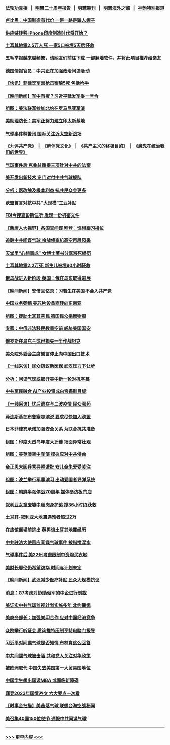 #### [法轮功真相](https://github.com/gfw-breaker/truth/blob/master/README.md?t=0) &nbsp;&nbsp;|&nbsp;&nbsp; [明慧二十周年报告](https://github.com/gfw-breaker/mh-reports/blob/master/README.md?t=0) &nbsp;&nbsp;|&nbsp;&nbsp;[明慧期刊](https://github.com/gfw-breaker/mh-qikan) &nbsp;&nbsp;|&nbsp;&nbsp; [明慧海外之窗](https://github.com/gfw-breaker/mh-news/blob/master/README.md?t=0) &nbsp;&nbsp;|&nbsp;&nbsp; [神韵特别报道](https://github.com/gfw-breaker/mh-news/blob/master/shenyun.md?t=0)
#### [卢比奥：中国制造有代价 一带一路是骗人幌子](../pages/nsc418/n13927248.md?t=02120944) 
#### [供应链转移 iPhone印度制造时代将开始？](../pages/nsc418/n13927744.md?t=02120944) 
#### [土耳其地震2.5万人死 一家5口被埋5天后获救](../pages/nsc418/n13927625.md?t=02120944) 
#### 五毛举报越来越频繁，请网友们前往下载 [一键翻墙软件](https://github.com/gfw-breaker/ssr-accounts)，并将此项目推荐给亲友
#### [德国情报官员：中共正在加强政治间谍活动](../pages/nsc418/n13927691.md?t=02120944) 
#### [【快讯】菲律宾军营枪击案酿5死 包括枪手](../pages/nsc418/n13927642.md?t=02120944) 
#### [【晚间新闻】军中有疫？习近平延发军委一号令](../pages/nsc418/n13927601.md?t=02120944) 
#### [组图：美法联军参加北约在罗马尼亚军演](../pages/nsc418/n13927549.md?t=02120944) 
#### [美助理防长：美军正努力建立印太新基地](../pages/nsc418/n13927510.md?t=02120944) 
#### [气球事件释警讯 国际关注近太空新战场](../pages/nsc418/n13927404.md?t=02120944) 
#### [《九评共产党》](https://github.com/begood0513/9ping.md/blob/master/README.md) &nbsp;|&nbsp; [《解体党文化》](../../../../jtdwh.md/blob/master/README.md)  &nbsp;|&nbsp; [《共产主义的终极目的》](../../../../gczydzjmd.md/blob/master/README.md) &nbsp;|&nbsp; [《魔鬼在统治我们的世界》](../../../../mgztzwmdsj.md/blob/master/README.md) 
#### [气球事件后 克鲁兹重提三项针对中共的法案](../pages/nsc418/n13927256.md?t=02120944) 
#### [美开发出新技术 专门对付中共气球舰队](../pages/nsc418/n13927288.md?t=02120944) 
#### [分析：医改触及根本利益 抗共民众会更多](../pages/nsc418/n13926456.md?t=02120944) 
#### [欧盟誓言对抗中共“大规模”工业补贴](../pages/nsc418/n13927206.md?t=02120944) 
#### [FBI今搜查彭斯住所 发现一份机密文件](../pages/nsc418/n13927240.md?t=02120944) 
#### [【新唐人大视野】各国查间谍 拜登：谁想跟习换位](../pages/nsc418/n13927198.md?t=02120944) 
#### [追踪中共间谍气球 冷战侦查机高空再展风采](../pages/nsc418/n13927205.md?t=02120944) 
#### [天堂里“心想事成” 女博士著书分享濒死经历](../pages/nsc418/n13926955.md?t=02120944) 
#### [土耳其地震2.2万死 新生儿被埋90小时获救](../pages/nsc418/n13927032.md?t=02120944) 
#### [俄乌战进入新阶段 英国：俄在乌东取得进展](../pages/nsc418/n13927045.md?t=02120944) 
#### [【晚间新闻】安倍回忆录：习若生在美国不会入共产党](../pages/nsc418/n13926979.md?t=02120944) 
#### [中国业务萎缩 美芯片设备商转向东南亚](../pages/nsc418/n13926951.md?t=02120944) 
#### [组图：援助土耳其灾民 德国民众捐赠物资](../pages/nsc418/n13926896.md?t=02120944) 
#### [专家：中俄非法移民数量空前 威胁美国国安](../pages/nsc418/n13926866.md?t=02120944) 
#### [俄罗斯在乌克兰或已损失一半作战坦克](../pages/nsc418/n13926580.md?t=02120944) 
#### [美众院外委会主席誓言停止向中国出口技术](../pages/nsc418/n13926472.md?t=02120944) 
#### [【一线采访】民众抗议新医保 武汉压力下让步](../pages/nsc418/n13926500.md?t=02120944) 
#### [分析：间谍气球或揭开美中新一轮对抗序幕](../pages/nsc418/n13926499.md?t=02120944) 
#### [中共军民融合 AI产业投资成白宫遏制目标](../pages/nsc418/n13926491.md?t=02120944) 
#### [【一线采访】忧后遗症与二波疫情 民众囤药](../pages/nsc418/n13926211.md?t=02120944) 
#### [泽连斯基在布鲁塞尔演说 要求尽快加入欧盟](../pages/nsc418/n13926471.md?t=02120944) 
#### [日本菲律宾承诺加强安全关系 为联合抗共准备](../pages/nsc418/n13926460.md?t=02120944) 
#### [组图：印度火烈鸟年度大迁徙 场面异常壮观](../pages/nsc418/n13926099.md?t=02120944) 
#### [组图：美英澳空中军演 模拟应对中共侵台](../pages/nsc418/n13926447.md?t=02120944) 
#### [金正恩大阅兵秀导弹遭批 女儿金朱爱受关注](../pages/nsc418/n13926382.md?t=02120944) 
#### [组图：波兰举行军事演习 出动爱国者导弹系统](../pages/nsc418/n13926360.md?t=02120944) 
#### [组图：朝鲜半岛停战70周年 媒体参访板门店](../pages/nsc418/n13926176.md?t=02120944) 
#### [叙利亚女童废墟中用肉身护弟 撑36小时终获救](../pages/nsc418/n13926085.md?t=02120944) 
#### [土耳其-叙利亚大地震遇难者超过2万](../pages/nsc418/n13926294.md?t=02120944) 
#### [在旅馆倒塌前逃出 英男谈土耳其地震经历](../pages/nsc418/n13925918.md?t=02120944) 
#### [中共驻法大使回应间谍气球事件 被指搅混水](../pages/nsc418/n13926089.md?t=02120944) 
#### [气球事件后 美22州考虑限制中资购买农地](../pages/nsc418/n13926097.md?t=02120944) 
#### [美财长耶伦仍希望访华 时间与计划未定](../pages/nsc418/n13926158.md?t=02120944) 
#### [【晚间新闻】武汉减少医疗补贴 民众大规模抗议](../pages/nsc418/n13925524.md?t=02120944) 
#### [消息：G7考虑对协助俄军的中企进行制裁](../pages/nsc418/n13925886.md?t=02120944) 
#### [美证实中共气球监视计划实施多年 北约警惕](../pages/nsc418/n13925762.md?t=02120944) 
#### [美商务部长：加强美印合作 应对中国经济竞争](../pages/nsc418/n13925775.md?t=02120944) 
#### [众院举行听证会 质询推特压制亨特电脑门报导](../pages/nsc418/n13925664.md?t=02120944) 
#### [习近平对间谍气球是否知情 布林肯这么回答](../pages/nsc418/n13925690.md?t=02120944) 
#### [中共间谍气球被击落 共和党人关注对华政策](../pages/nsc418/n13925608.md?t=02120944) 
#### [被欧洲取代 中国失去美国第一大贸易国地位](../pages/nsc418/n13925575.md?t=02120944) 
#### [中国学生想出国读MBA 或面临新障碍](../pages/nsc418/n13925589.md?t=02120944) 
#### [拜登2023年国情咨文 六大要点一次看](../pages/nsc418/n13925576.md?t=02120944) 
#### [【时事金扫描】美击落气球 联想台海空战秘闻](../pages/nsc418/n13925506.md?t=02120944) 
#### [美召集40国150位使节 通报中共间谍气球](../pages/nsc418/n13925414.md?t=02120944) 

----
#### [ >>> 更早内容 <<< ](../indexes/nsc418-earlier.md)
